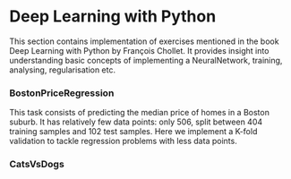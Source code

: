 # Deep Learning with Python 

This section contains implementation of exercises mentioned in the book Deep Learning with Python by François Chollet. 
It provides insight into understanding basic concepts of implementing a NeuralNetwork, training, analysing, regularisation etc.

### BostonPriceRegression

This task consists of predicting the median price of homes in a Boston suburb. It has relatively few data points: only 506, split
between 404 training samples and 102 test samples. Here we implement a K-fold validation to tackle regression problems with less data points.

### CatsVsDogs


